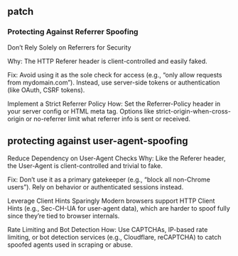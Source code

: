 ## patch

### Protecting Against Referrer Spoofing

Don’t Rely Solely on Referrers for Security

Why: The HTTP Referer header is client-controlled and easily faked.

Fix: Avoid using it as the sole check for access (e.g., “only allow requests from mydomain.com”). Instead, use server-side tokens or authentication (like OAuth, CSRF tokens).

Implement a Strict Referrer Policy
How: Set the Referrer-Policy header in your server config or HTML meta tag. Options like strict-origin-when-cross-origin or no-referrer limit what referrer info is sent or received.


## protecting against user-agent-spoofing

Reduce Dependency on User-Agent Checks
Why: Like the Referer header, the User-Agent is client-controlled and trivial to fake.

Fix: Don’t use it as a primary gatekeeper (e.g., “block all non-Chrome users”). Rely on behavior or authenticated sessions instead.

Leverage Client Hints Sparingly
Modern browsers support HTTP Client Hints (e.g., Sec-CH-UA for user-agent data), which are harder to spoof fully since they’re tied to browser internals.

Rate Limiting and Bot Detection
How: Use CAPTCHAs, IP-based rate limiting, or bot detection services (e.g., Cloudflare, reCAPTCHA) to catch spoofed agents used in scraping or abuse.

